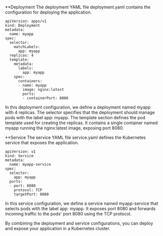 
**Deployment
The deployment YAML file deployment.yaml contains the configuration for deploying the application.
```
apiVersion: apps/v1
kind: Deployment
metadata:
  name: myapp
spec:
  selector:
    matchLabels:
      app: myapp
  replicas: 4
  template:
    metadata:
      labels:
        app: myapp
    spec:
      containers:
      - name: myapp
        image: nginx:latest
        ports:
        - containerPort: 8080
```
In this deployment configuration, we define a deployment named myapp with 4 replicas. The selector specifies that the deployment should manage pods with the label app: myapp. The template section defines the pod template used for creating the replicas. It contains a single container named myapp running the nginx:latest image, exposing port 8080.

**Service
The service YAML file service.yaml defines the Kubernetes service that exposes the application.
```
apiVersion: v1
kind: Service
metadata:
  name: myapp-service
spec:
  selector:
    app: myapp
  ports:
  - port: 8080
    protocol: TCP
    targetPort: 8080

```
In this service configuration, we define a service named myapp-service that selects pods with the label app: myapp. It exposes port 8080 and forwards incoming traffic to the pods' port 8080 using the TCP protocol.

By combining the deployment and service configurations, you can deploy and expose your application in a Kubernetes cluster.
